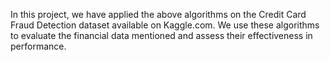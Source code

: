 In this project, we have applied the above algorithms on the Credit Card Fraud Detection dataset available on Kaggle.com. We use these algorithms to evaluate the financial data mentioned and assess their effectiveness in performance. 
